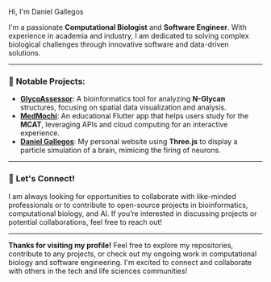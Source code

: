 Hi, I'm Daniel Gallegos

I'm a passionate **Computational Biologist** and **Software Engineer**. With experience in academia and industry, I am dedicated to solving complex biological challenges through innovative software and data-driven solutions.

---

### 📂 **Notable Projects:**
- **[GlycoAssessor](https://github.com/danielegos/GlycoAssessor)**: A bioinformatics tool for analyzing **N-Glycan** structures, focusing on spatial data visualization and analysis.
- **[MedMochi](https://github.com/danielegos/medmochi)**: An educational Flutter app that helps users study for the **MCAT**, leveraging APIs and cloud computing for an interactive experience.
- **[Daniel Gallegos](https://github.com/danielegos/dg)**: My personal website using **Three.js** to display a particle simulation of a brain, mimicing the firing of neurons.
  
---

### 💬 **Let's Connect!**
I am always looking for opportunities to collaborate with like-minded professionals or to contribute to open-source projects in bioinformatics, computational biology, and AI. If you’re interested in discussing projects or potential collaborations, feel free to reach out!

---

**Thanks for visiting my profile!** Feel free to explore my repositories, contribute to any projects, or check out my ongoing work in computational biology and software engineering. I'm excited to connect and collaborate with others in the tech and life sciences communities!
